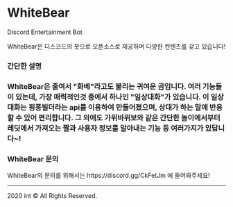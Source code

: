 # WhiteBear

Discord Entertainment Bot

WhiteBear은 디스코드의 봇으로 오픈소스로 제공하며 다양한 컨텐츠를 갖고 있습니다!

<h3> 간단한 설명 <h3>
WhiteBear은 줄여서 "화베"라고도 불리는 귀여운 곰입니다.
여러 기능들이 있는데, 가장 매력적인것 중에서 하나인 "일상대화"가 있습니다.
이 일상대화는 핑퐁빌더라는 api를 이용하여 만들어졌으며, 상대가 하는 말에 반응 할 수 있어 편리합니다.
그 외에도 가위바위보와 같은 간단한 놀이에서부터 레딧에서 가져오는 짤과 사용자 정보를 알아내는 기능 등 여러가지가 있답니다~!
  
<h3> WhiteBear 문의 </h3>
WhiteBear의 문의를 위해서는 https://discord.gg/CkFetJm 에 들어와주세요!

------------
2020 int © All Rights Reserved.
